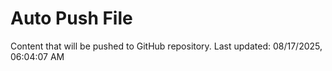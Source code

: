 # Auto Push File

Content that will be pushed to GitHub repository.
Last updated: 08/17/2025, 06:04:07 AM